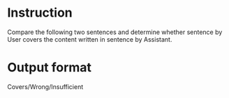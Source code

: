 # Instruction
Compare the following two sentences and determine whether sentence by User covers the content written in sentence by Assistant.

# Output format
Covers/Wrong/Insufficient